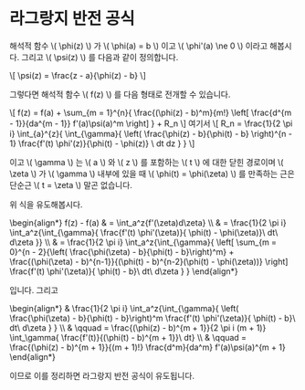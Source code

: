# 라그랑지 반전 공식

해석적 함수 \\( \phi(z) \\) 가 \\( \phi(a) = b \\) 이고 \\( \phi'(a) \ne 0 \\)
이라고 해봅시다. 그리고 \\( \psi(z) \\) 를 다음과 같이 정의합니다.

\\[ \psi(z) = \frac{z - a}{\phi(z) - b} \\]

그렇다면 해석적 함수 \\( f(z) \\) 를 다음 형태로 전개할 수 있습니다.

\\[
  f(z) = f(a) + \sum_{m = 1}^{n}{ \frac{(\phi(z) - b)^m}{m!} \left[ \frac{d^{m - 1}}{da^{m - 1}} f'(a)\psi(a)^m \right] } + R_n
\\]
여기서
\\[
  R_n = \frac{1}{2 \pi i} \int_{a}^{z}{ \int_{\gamma}{
    \left( \frac{\phi(z) - b}{\phi(t) - b} \right)^{n - 1}
    \frac{f'(t) \phi'(z)}{\phi(t) - \phi(z)} \ dt dz
  } }
\\]

이고 \\( \gamma \\) 는 \\( a \\) 와 \\( z \\) 를 포함하는 \\( t \\) 에 대한
닫힌 경로이며 \\( \zeta \\) 가 \\( \gamma \\) 내부에 있을 때 \\( \phi(t)
= \phi(\zeta) \\) 를 만족하는 근은 단순근 \\( t = \zeta \\) 말곤 없습니다.

위 식을 유도해봅시다.

\\begin{align*}
f(z) - f(a)
& = \int_a^z{f'(\zeta)d\zeta} \\\\
& = \frac{1}{2 \pi i} \int_a^z{\int_{\gamma}{ \frac{f'(t) \phi'(\zeta)}{
    \phi(t) - \phi(\zeta)}\ dt\ d\zeta }} \\\\
& = \frac{1}{2 \pi i} \int_a^z{\int_{\gamma}{
      \left[ \sum_{m = 0}^{n - 2}{\left( \frac{\phi(\zeta) - b}{\phi(t) - b}\right)^m} + \frac{(\phi(\zeta) - b)^{n-1}}{(\phi(t) - b)^{n-2}(\phi(t) - \phi(\zeta))} \right]
      \frac{f'(t) \phi'(\zeta)}{ \phi(t) - b}\ dt\ d\zeta }
    }
\\end{align*}

입니다. 그리고

\\begin{align*}
& \frac{1}{2 \pi i} \int_a^z{\int_{\gamma}{
  \left( \frac{\phi(\zeta) - b}{\phi(t) - b}\right)^m
  \frac{f'(t) \phi'(\zeta)}{ \phi(t) - b}\ dt\ d\zeta }
} \\\\
& \qquad = \frac{(\phi(z) - b)^{m + 1}}{2 \pi i (m + 1)} \int_\gamma{
\frac{f'(t)}{(\phi(t) - b)^{m + 1}}\ dt} \\\\
& \qquad = \frac{(\phi(z) - b)^{m + 1}}{(m + 1)!} \frac{d^m}{da^m} f'(a)\psi(a)^{m + 1}
\\end{align*}

이므로 이를 정리하면 라그랑지 반전 공식이 유도됩니다.
